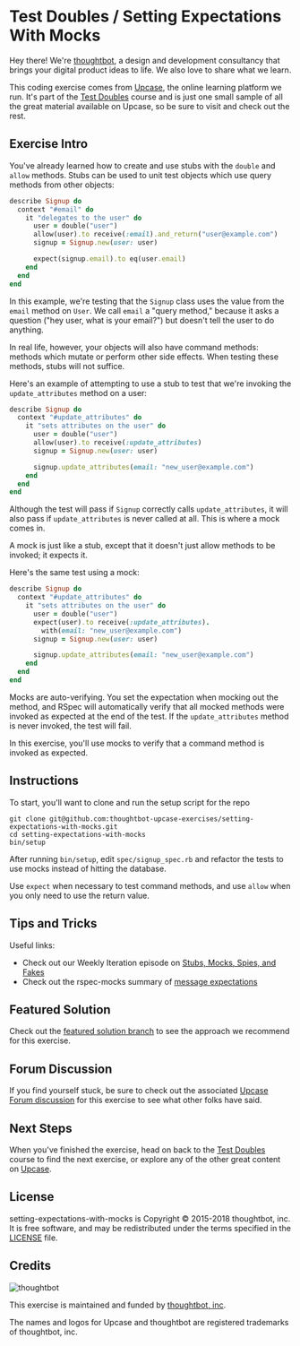 # Test Doubles / Setting Expectations With Mocks

Hey there! We're [thoughtbot](https://thoughtbot.com), a design and
development consultancy that brings your digital product ideas to life.
We also love to share what we learn.

This coding exercise comes from [Upcase](https://thoughtbot.com/upcase),
the online learning platform we run. It's part of the
[Test Doubles](https://thoughtbot.com/upcase/test-doubles) course and is just one small sample of all
the great material available on Upcase, so be sure to visit and check out the rest.

## Exercise Intro

You've already learned how to create and use stubs with the `double` and `allow` methods. Stubs can be used to unit test objects which use query methods from other objects:

``` ruby
describe Signup do
  context "#email" do
    it "delegates to the user" do
      user = double("user")
      allow(user).to receive(:email).and_return("user@example.com")
      signup = Signup.new(user: user)

      expect(signup.email).to eq(user.email)
    end
  end
end
```

In this example, we're testing that the `Signup` class uses the value from the `email` method on `User`. We call `email` a "query method," because it asks a question ("hey user, what is your email?") but doesn't tell the user to do anything.

In real life, however, your objects will also have command methods: methods which mutate or perform other side effects. When testing these methods, stubs will not suffice.

Here's an example of attempting to use a stub to test that we're invoking the `update_attributes` method on a user:

``` ruby
describe Signup do
  context "#update_attributes" do
    it "sets attributes on the user" do
      user = double("user")
      allow(user).to receive(:update_attributes)
      signup = Signup.new(user: user)

      signup.update_attributes(email: "new_user@example.com")
    end
  end
end
```

Although the test will pass if `Signup` correctly calls `update_attributes`, it will also pass if `update_attributes` is never called at all. This is where a mock comes in.

A mock is just like a stub, except that it doesn't just allow methods to be invoked; it expects it.

Here's the same test using a mock:

``` ruby
describe Signup do
  context "#update_attributes" do
    it "sets attributes on the user" do
      user = double("user")
      expect(user).to receive(:update_attributes).
        with(email: "new_user@example.com")
      signup = Signup.new(user: user)

      signup.update_attributes(email: "new_user@example.com")
    end
  end
end
```

Mocks are auto-verifying. You set the expectation when mocking out the method, and RSpec will automatically verify that all mocked methods were invoked as expected at the end of the test. If the `update_attributes` method is never invoked, the test will fail.

In this exercise, you'll use mocks to verify that a command method is invoked as expected.

## Instructions

To start, you'll want to clone and run the setup script for the repo

    git clone git@github.com:thoughtbot-upcase-exercises/setting-expectations-with-mocks.git
    cd setting-expectations-with-mocks
    bin/setup

After running `bin/setup`, edit `spec/signup_spec.rb` and refactor the tests to use mocks instead of hitting the database.

Use `expect` when necessary to test command methods, and use `allow` when you only need to use the return value.

## Tips and Tricks

Useful links:

- Check out our Weekly Iteration episode on [Stubs, Mocks, Spies, and Fakes](https://upcase.com/videos/stubs-mocks-spies-and-fakes)
- Check out the rspec-mocks summary of [message expectations](https://github.com/rspec/rspec-mocks#message-expectations)

## Featured Solution

Check out the [featured solution branch](https://github.com/thoughtbot-upcase-exercises/setting-expectations-with-mocks/compare/featured-solution#toc) to
see the approach we recommend for this exercise.

## Forum Discussion

If you find yourself stuck, be sure to check out the associated
[Upcase Forum discussion](https://forum.upcase.com/t/test-doubles-setting-expectations-with-mocks/4611)
for this exercise to see what other folks have said.

## Next Steps

When you've finished the exercise, head on back to the
[Test Doubles](https://thoughtbot.com/upcase/test-doubles) course to find the next exercise,
or explore any of the other great content on
[Upcase](https://thoughtbot.com/upcase).

## License

setting-expectations-with-mocks is Copyright © 2015-2018 thoughtbot, inc. It is free software,
and may be redistributed under the terms specified in the
[LICENSE](/LICENSE.md) file.

## Credits

![thoughtbot](https://presskit.thoughtbot.com/assets/images/logo.svg)

This exercise is maintained and funded by
[thoughtbot, inc](http://thoughtbot.com/community).

The names and logos for Upcase and thoughtbot are registered trademarks of
thoughtbot, inc.
